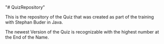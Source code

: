 "# QuizRepository" 

This is the repository of the Quiz that was created as part of the training with
Stephan Buder in Java. 

The newest Version of the Quiz is recognizable with the highest number at the End 
of the Name. 
